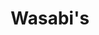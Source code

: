 ---
layout: place
title: "Wasabi's"
permalink: /virginia/roanoke/wasabi-s.html
stateAbbr: VA
stateName: Virginia
cityName: Roanoke
place_id: ChIJO927AZUNTYgRJvUeW6_mdDI
photos:
  - name: >-
      places/ChIJO927AZUNTYgRJvUeW6_mdDI/photos/AeeoHcI7qz2kOvKXl-LGwaVsKa0dEDAIIZnyUxcvCjVgyG5rs-rDtyI-FtE6_0bqHF8ulyTWOarmiFCACimHsG46Fog4_L3kBMBI68s-FtJpMN5vWsv_JumyWnaNYM3XagHHZeWWa9Uwr8YkperK8G1sjUVpXtB40je-DlXo77rD6ZU2F1TARC8HhnhEc8QOsMwp-lXa3ddlz57Xd84tCDb6SG12f2n9CyzJA0iid4iBYCLtSZ_O2_bxbBHsZo6hWN-5tySC4J0Q3JoNAC-eq_rK4LrMh5q7xlhSsjkysJNJ7c7eOSZ6-f0LwMC_sGew7zz_Jsim_7j-8TLkmgNGtIWXS9K-khO3cWnENI1y2gAXB1EiOtUsRA96NdMbDomoNsrDjPVmmUQK6P-E6rfpiinA7DtGwgjePVtc2MHJ6-RA1evszr8
    widthPx: 4653
    heightPx: 3104
    authorAttributions:
      - displayName: Bill Poff
        uri: https://maps.google.com/maps/contrib/106898937208152286085
        photoUri: >-
          https://lh3.googleusercontent.com/a-/ALV-UjW4ZZ4O3T995sXgzj0Iim4U7cryGzSJNjSbPkaZthZ1s6xZYJg0=s100-p-k-no-mo
    flagContentUri: >-
      https://www.google.com/local/imagery/report/?cb_client=maps_api_places.places_api&image_key=!1e10!2sCIHM0ogKEICAgICEzN2DhwE&hl=en-US
    googleMapsUri: >-
      https://www.google.com/maps/place//data=!3m4!1e2!3m2!1sCIHM0ogKEICAgICEzN2DhwE!2e10!4m2!3m1!1s0x884d0d9501bbdd3b:0x3274e6af5b1ef526
  - name: >-
      places/ChIJO927AZUNTYgRJvUeW6_mdDI/photos/AeeoHcIZY4n9Hi9GsKsjVHFSGJTFSVDm1FI9jdfJ0OqFbCpBmIuvKd0yZaZEtWumX90zkHU9USBRTLp8s0BN8lt2-3AsXL8KxR1-eY_oVqdCgQzURPdd_L21Ku2eIssGI0NeDNeYH3ZxrgVv2lAzVcynrLeG5DiS4Iduf6CqLsekjMisqY4PE4976Tpn9DHqlKr6OLsTJuSs1uYXv32LXLXD3HC1bK_u1nMWxE3Rx96MHdujsrozXaOHUrdMF31Rc2sAgP6nGtOHJwITHkc4tc7kVtgLhPPdjb_iI8RnKCH-F88dj9KrxT9Qb51KXR_2pLPQsFo7I_dy7yuQ1d8ZFrMx_TfWNzDykF54o1tI4LbtzUDb_N4uj_sRx7IyS6zIGV8CYx3_-lzVOo5MMt-haNEVTVjZdzAvoy6M8Hl-qq9hTnA
    widthPx: 4032
    heightPx: 3024
    authorAttributions:
      - displayName: Stuart Manning
        uri: https://maps.google.com/maps/contrib/112917251097752359791
        photoUri: >-
          https://lh3.googleusercontent.com/a-/ALV-UjWmi9QKQ0egXG33BGo3G5-BAgJq_OXht6PjuFZ1jo81w8YM1df4=s100-p-k-no-mo
    flagContentUri: >-
      https://www.google.com/local/imagery/report/?cb_client=maps_api_places.places_api&image_key=!1e10!2sCIHM0ogKEICAgIDxuouIYw&hl=en-US
    googleMapsUri: >-
      https://www.google.com/maps/place//data=!3m4!1e2!3m2!1sCIHM0ogKEICAgIDxuouIYw!2e10!4m2!3m1!1s0x884d0d9501bbdd3b:0x3274e6af5b1ef526
  - name: >-
      places/ChIJO927AZUNTYgRJvUeW6_mdDI/photos/AeeoHcK6h3s9pButaBib6OCJOzrVH6xnNDhdcRRijZvqheKfWMbhlkHYL4yeX9QQ1tF8uGOBXXUXu1OvSVtWvaE7w06x_40uYJ0-m7QWuUeXuUpOlYvFNfM0iP0zpWA5PwWQFN9_DFiC68PuXmMeCj8521ZGy67Id_n7TA_kGcyqfRhwwuXez9-V09LJ8idT06B1DRt_ZY_wdwhVWswoVg3LeWAwC0R7fQrfmnBnzVKod1RKAA7mZgtuS68GLxR3noW8GLQpcMBb3xOGzH9gVkBFzyb6w2DbDMQGCNj8PSyfZizGaQiiKLN_QG50M9hoUnHfkNKqORXSJhSwvJ798QguI81R_h-AII4c8QEroZxcpsP7ZCom4KI-GiIn8rOfwPSV1PopHEK3RqeSQFK15v3O27oIsKAw4_3SXFE7zEZey9bI1A
    widthPx: 3024
    heightPx: 4032
    authorAttributions:
      - displayName: Reinhardt Jansen
        uri: https://maps.google.com/maps/contrib/106022731733965092344
        photoUri: >-
          https://lh3.googleusercontent.com/a-/ALV-UjXx1fMLI83Ku9x-qKPIcqJqVrQj8Gt0EwkaBRRcQ0dwK9AkTa0=s100-p-k-no-mo
    flagContentUri: >-
      https://www.google.com/local/imagery/report/?cb_client=maps_api_places.places_api&image_key=!1e10!2sCIHM0ogKEICAgICTndrFHA&hl=en-US
    googleMapsUri: >-
      https://www.google.com/maps/place//data=!3m4!1e2!3m2!1sCIHM0ogKEICAgICTndrFHA!2e10!4m2!3m1!1s0x884d0d9501bbdd3b:0x3274e6af5b1ef526
  - name: >-
      places/ChIJO927AZUNTYgRJvUeW6_mdDI/photos/AeeoHcIpypAJe39ZCiZg1_iLrNgPVXQCWZTdXYbJbo1QqtYKqneboRalAhpS-8FRUTTGjJbG_IHhIp4JbFRXH6-0m3sKOMw-OCasJmNKMNSiKovSWYsunnzPRLM12obMxwdLZZqQfxhHAP2QmUhkyQUVtKrdNdEvS2kfAOS5CSWcrtv4HYLjrT2Ya9go7IIf4sM2f0CiP5IfDNeF-2R0Vg3MAGgxZLm75MZQWoEzJMncIgoF_ZEfaOBjD4Fe93Ya100_uvni-4yhi_ZXGNxZeuDsnD91Qzz6hi2obHovmsaKnL7cVlSiaGZZCnFbk5iBDCXdk9Ap77RK0WGn7dRgehEyu8GJw0wJyzAyHgWRrVySAfIa3-nlYUUiCPb4ksdALvMM14jrViM_UWzxZ9X3q5kobEnHyZA_ACmCHqi5JtLlXukZ-K5S
    widthPx: 4080
    heightPx: 3072
    authorAttributions:
      - displayName: Ny Luong
        uri: https://maps.google.com/maps/contrib/117559449600923432802
        photoUri: >-
          https://lh3.googleusercontent.com/a-/ALV-UjUoUq303vdf7023oNoxnud5kqK6NXSfio5bsuH0hX2e7akC4zOi5w=s100-p-k-no-mo
    flagContentUri: >-
      https://www.google.com/local/imagery/report/?cb_client=maps_api_places.places_api&image_key=!1e10!2sCIHM0ogKEICAgICTrL-1zwE&hl=en-US
    googleMapsUri: >-
      https://www.google.com/maps/place//data=!3m4!1e2!3m2!1sCIHM0ogKEICAgICTrL-1zwE!2e10!4m2!3m1!1s0x884d0d9501bbdd3b:0x3274e6af5b1ef526
  - name: >-
      places/ChIJO927AZUNTYgRJvUeW6_mdDI/photos/AeeoHcJQeeNqnbXhhlDYnEStEr9U1WvuQ-X6bGEbuoqDhCnpu_twXtcfiPQ_W52S2BmTjAvAVDQ1C4FrSBIYTZPy1PQxtuxniEcg1LPeMZDhEGjIl87SIy24tkAkEQKcQe3V3zm12c9d7oa7q0mnQhdEnHUbxZdCUoHMyHPQh7bmvj1U6c8SlIDgmbIl1lcJw4rOY37ISc47IX73rgh9ADOYUriifd4eejHLBIU-sLtKEJLQnBvKbz6G0qeH6fJgcDIqBwUu-xRQ9HBysJHp7oHeAvzxNhuXfddFX525syE6QYq_bQz1jrLA1RXJo9OZHhCoAvrf-KTjfpTxZY73RGZeUvHXAkgcJnmY60T2HIjDSr_4suucq_48hvFqmXJA1yWTQuXluIhmavaJP_9beK0wm_sy2pFht-9f7Hr9OGHyVCCzNA
    widthPx: 3000
    heightPx: 4000
    authorAttributions:
      - displayName: kamonrot chanalotpison
        uri: https://maps.google.com/maps/contrib/100112150941882519941
        photoUri: >-
          https://lh3.googleusercontent.com/a-/ALV-UjXZJ6OjFXgI3lZWs6fz34RJ6xP5cWDCGCEX0HURSgvEMC50pmiX=s100-p-k-no-mo
    flagContentUri: >-
      https://www.google.com/local/imagery/report/?cb_client=maps_api_places.places_api&image_key=!1e10!2sCIHM0ogKEICAgICzw6mDfw&hl=en-US
    googleMapsUri: >-
      https://www.google.com/maps/place//data=!3m4!1e2!3m2!1sCIHM0ogKEICAgICzw6mDfw!2e10!4m2!3m1!1s0x884d0d9501bbdd3b:0x3274e6af5b1ef526
  - name: >-
      places/ChIJO927AZUNTYgRJvUeW6_mdDI/photos/AeeoHcKhlytSP8yPhqgQBNTGMMpO6lT0cclrpIZ2wyMfa7H8DGvM-btZlAgtMzh7CbKcqoM3kaRA6-8ZqLp7yt1i3NunpRN64SGR9quUNBlhJqdEJavj7T0odcloZKwfIOGIPSmiI6vyWazRKY-EVc6us7MFK3lRSZzdXdk5YCfMtoYgllgJtQCT0NkWBT3ojvx4Q5GQ2Erxg5QENmTYKPK1cRvfMh9xmllWx2DPcQT_fHjrdI1KATy_zXob_WUthBj76i9AfOfgeYfR1Si-e6vGV2LhSlfy8ZRB-HYEgNQKTsDiqo7w3BPZ2nddbpcb0j_EQimLv17MUgHXJT9ZFg2TfsbwyS5uEKzI7tZUbuWUoQOJb_91ctExUQZHTwGcBOFYmIaJppah07dBQDHo3jvXhzJLoj9NmaDzv0K5m0Q1uTzFAw
    widthPx: 4624
    heightPx: 3472
    authorAttributions:
      - displayName: Bill Thomas
        uri: https://maps.google.com/maps/contrib/102417643138349295786
        photoUri: >-
          https://lh3.googleusercontent.com/a-/ALV-UjU3J_DgYbvRuUiE9MafCibNJ3ECEzlnMYAuIf46aLERSg6c9StCrw=s100-p-k-no-mo
    flagContentUri: >-
      https://www.google.com/local/imagery/report/?cb_client=maps_api_places.places_api&image_key=!1e10!2sCIHM0ogKEICAgICl8p6UMw&hl=en-US
    googleMapsUri: >-
      https://www.google.com/maps/place//data=!3m4!1e2!3m2!1sCIHM0ogKEICAgICl8p6UMw!2e10!4m2!3m1!1s0x884d0d9501bbdd3b:0x3274e6af5b1ef526
  - name: >-
      places/ChIJO927AZUNTYgRJvUeW6_mdDI/photos/AeeoHcKVRs_-UjZqcTmKq3xGr74AGz7aC_OaJKhlvfLaptHoD0ICJuPLsOsXaO8PEjUMpf7ryTd9pFhducxgk1YQYP6pOYh1APZuP3H17LAqFuud_7pWseDEMj_jKhVy6IqaGxSd9eGbBM96QdCy1tk5qDrgSU8GPjMbCr6Jq0bZgFCDRkc6FGK0UdQ7rEtxUCmgHmxpGQuKrZclsDJIXX9aV0fONxBsh7ZFnv0ji5JAqLf5cYGyb4lKjujWligatQPoi_AX1lzWnO1ENgX6J4V7uBAfvEb3DzPSDEuoicofxauFfr0_bsgU9OhxKnoOXrbqZ5_QhHuyT12FxOIcodTBcn-8UIh5nUjELezXa-6pSLiU_DtOQvGZeTflcDBafEgm8PM9xEctNILU_XefDXNvG9KLCWXTvTgaUl8zY8kTxXP35zM
    widthPx: 3024
    heightPx: 4032
    authorAttributions:
      - displayName: William Taber
        uri: https://maps.google.com/maps/contrib/103643548651935582062
        photoUri: >-
          https://lh3.googleusercontent.com/a-/ALV-UjUASAixiF6ZCcxzvCWmF2YLWfWxib7xus12wAruEEgvcB_ddRyp=s100-p-k-no-mo
    flagContentUri: >-
      https://www.google.com/local/imagery/report/?cb_client=maps_api_places.places_api&image_key=!1e10!2sCIHM0ogKEICAgIDhle2umwE&hl=en-US
    googleMapsUri: >-
      https://www.google.com/maps/place//data=!3m4!1e2!3m2!1sCIHM0ogKEICAgIDhle2umwE!2e10!4m2!3m1!1s0x884d0d9501bbdd3b:0x3274e6af5b1ef526
  - name: >-
      places/ChIJO927AZUNTYgRJvUeW6_mdDI/photos/AeeoHcIZxv4ieMvBNvajKf958nXfSRrvyNNDZ1LkEoJGomFFnV2hBdGPvpFXU7HJB5c5gzDP0p2jYiyHZStZk7P3tWGakRMdDZLeDwin0xofzPmQtPm1689rkyPSSxtocDWlzKiU-iKzdX4cKq088RXptx-MTYv8qft3csQv0i2aatbvoWkVROu4GWnuaKkSFvjPbOl13grXZBpTOANDMmY23-jLo9caUXVT6BFfwa7s9Hvl-SVZsQDZyIvd-aXk5gUOxbpQ4mob-v29xTBj8wVYuxnPOmgei61uF02VtHRQvO6d3Dc2pXmwYZ8Vnej3diUIclvXHZRYT1w4Ng0tUDkvDPHDAF6Wpfk48VEP9aAj1i2XLH_0GOlkRpV_IwuLGn8zZudpA7wrZgaX4Ac02QrT-umyo_yhGZJ1eY-1I4f4sMyHuqI
    widthPx: 4000
    heightPx: 3000
    authorAttributions:
      - displayName: Regina Weeks
        uri: https://maps.google.com/maps/contrib/102961165122763260213
        photoUri: >-
          https://lh3.googleusercontent.com/a/ACg8ocLBQeY7jgx0PPw_yYt1x6kfGOudOtd0FApnTryc1LzQYtD1hg=s100-p-k-no-mo
    flagContentUri: >-
      https://www.google.com/local/imagery/report/?cb_client=maps_api_places.places_api&image_key=!1e10!2sCIHM0ogKEICAgIDxq9nI7QE&hl=en-US
    googleMapsUri: >-
      https://www.google.com/maps/place//data=!3m4!1e2!3m2!1sCIHM0ogKEICAgIDxq9nI7QE!2e10!4m2!3m1!1s0x884d0d9501bbdd3b:0x3274e6af5b1ef526
  - name: >-
      places/ChIJO927AZUNTYgRJvUeW6_mdDI/photos/AeeoHcIfGuf9NOYDfGvPvmbbOA-4jw8KmUCr4740mHJSDd8bBshlAlg_52fmwuuRYJZdhY5aWiovSdi8FxJwVMT5P8QcWYADeN1kZdOgE5VpxUkWv6JFQPraUXJ6hOclq-NBb5YZPlyIlykN3eCXeGsJl18bUIria_Om1VqrwzSCpxipN2ivAuajxXVOs0-zuzT179ZPcYWxEdZntlrY3-qmZo8APRBQvEGNi42HpCKB1tUbArILcwRwGoNvycTaMWyLxfZxGR_Oy6CJ7LfxU2ZdbJyG6IwNYEdmTkdxlzcWWGDb8IhXGhhl_g0UVVe1zhWmFK-kt6nsBSJ0OkxKzLc1dXMY7VgTWjFoYfgI_1fyIJXw1TmRAfUfMyiQqV4skzq5zgMxu7GuL7LJ54uoPAxg7cFLWTk4kvtcGNMaMCw-CZOHPg
    widthPx: 4800
    heightPx: 3179
    authorAttributions:
      - displayName: Bill Poff
        uri: https://maps.google.com/maps/contrib/106898937208152286085
        photoUri: >-
          https://lh3.googleusercontent.com/a-/ALV-UjW4ZZ4O3T995sXgzj0Iim4U7cryGzSJNjSbPkaZthZ1s6xZYJg0=s100-p-k-no-mo
    flagContentUri: >-
      https://www.google.com/local/imagery/report/?cb_client=maps_api_places.places_api&image_key=!1e10!2sCIHM0ogKEICAgICEzN3-aQ&hl=en-US
    googleMapsUri: >-
      https://www.google.com/maps/place//data=!3m4!1e2!3m2!1sCIHM0ogKEICAgICEzN3-aQ!2e10!4m2!3m1!1s0x884d0d9501bbdd3b:0x3274e6af5b1ef526
  - name: >-
      places/ChIJO927AZUNTYgRJvUeW6_mdDI/photos/AeeoHcKp0ZnOThdbxygm1FKPL3vGdQBz9Hu40knfPVn1yPc5q18qmfF11CSCs21ry3En9-szyPZKxDrpAH0ETe_PVy_OSdaxacAkZWjGKZu0-7AGoC0sctQDGGt2qkXYiVlF5BvAvF3cOLG38TqnYIkBULAC_YKZY5t3vyv_uWYIvTReSicdz1-uwY7-cfPkK9SyMtHN4fxtUk04NnUJ3FSDPmvxIOxlmx8h15rfiY6U993ICaz3WzLFzLlKdnQroh8YRfD4FFKhPHa4UDHtYV95qYtQWXf7ZtsZ4QKRzl1cqhJq26PLm6vnqTHGMraall7VEGQfk88Bdsnf_ummQT0DzXdnY3Uq5nE-CN5WUwJfR9XnGPT3htGaU0ySoUSlTdG9PNnyx0bJK5I6OQLzPjrqPiUKrfsj9wlgERopSvEySuW2X-2H
    widthPx: 4032
    heightPx: 3024
    authorAttributions:
      - displayName: TH3REELLENS STUDIO (RON-D)
        uri: https://maps.google.com/maps/contrib/109135338514765374414
        photoUri: >-
          https://lh3.googleusercontent.com/a-/ALV-UjUJxQWfgIMvoeQUvem8cYLoacytTG1bbIanbrOU9kd8-nyUbQpl7w=s100-p-k-no-mo
    flagContentUri: >-
      https://www.google.com/local/imagery/report/?cb_client=maps_api_places.places_api&image_key=!1e10!2sCIHM0ogKEICAgID5vMn3_AE&hl=en-US
    googleMapsUri: >-
      https://www.google.com/maps/place//data=!3m4!1e2!3m2!1sCIHM0ogKEICAgID5vMn3_AE!2e10!4m2!3m1!1s0x884d0d9501bbdd3b:0x3274e6af5b1ef526
address: 214 Market St SE, Roanoke, VA 24011, USA
street: 214 Market St SE
city: Roanoke
state: VA
zip: '24011'
country: USA
neighborhood: Downtown Roanoke
latitude: '37.271265'
longitude: '-79.938863'
accessibility_options:
  wheelchairAccessibleEntrance: true
  wheelchairAccessibleSeating: true
business_status: OPERATIONAL
name: Wasabi's
google_maps_links:
  directionsUri: >-
    https://www.google.com/maps/dir//''/data=!4m7!4m6!1m1!4e2!1m2!1m1!1s0x884d0d9501bbdd3b:0x3274e6af5b1ef526!3e0
  placeUri: https://maps.google.com/?cid=3635784440017253670
  writeAReviewUri: >-
    https://www.google.com/maps/place//data=!4m3!3m2!1s0x884d0d9501bbdd3b:0x3274e6af5b1ef526!12e1
  reviewsUri: >-
    https://www.google.com/maps/place//data=!4m4!3m3!1s0x884d0d9501bbdd3b:0x3274e6af5b1ef526!9m1!1b1
  photosUri: >-
    https://www.google.com/maps/place//data=!4m3!3m2!1s0x884d0d9501bbdd3b:0x3274e6af5b1ef526!10e5
primary_type: Japanese Restaurant
opening_hours:
  regular: null
  current: null
secondary_opening_hours:
  regular:
    weekdayDescriptions: null
    type: null
  current:
    weekdayDescriptions: null
    type: null
phone: null
price_level: null
price_range: null
rating: null
rating_count: 0
website: null
description: null
reviews: null
parking_options: null
payment_options: null
allow_dogs: null
curbside_pickup: null
delivery: null
dine_in: null
good_for_children: null
good_for_groups: null
good_for_sports: null
live_music: null
menu_for_children: null
outdoor_seating: null
reservable: null
restroom: null
serves_beer: null
serves_breakfast: null
serves_brunch: null
serves_cocktails: null
serves_coffee: null
serves_dinner: null
serves_dessert: null
serves_lunch: null
serves_vegetarian_food: null
serves_wine: null
takeout: null

---